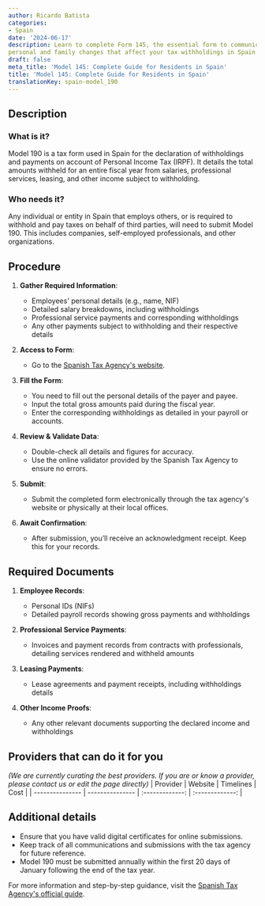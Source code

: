 ```yaml
---
author: Ricardo Batista
categories:
- Spain
date: '2024-06-17'
description: Learn to complete Form 145, the essential form to communicate
personal and family changes that affect your tax withholdings in Spain.
draft: false
meta_title: 'Model 145: Complete Guide for Residents in Spain'
title: 'Model 145: Complete Guide for Residents in Spain'
translationKey: spain-model_190
---
```



## Description
### What is it?
Model 190 is a tax form used in Spain for the declaration of withholdings and payments on account of Personal Income Tax (IRPF). It details the total amounts withheld for an entire fiscal year from salaries, professional services, leasing, and other income subject to withholding.

### Who needs it?
Any individual or entity in Spain that employs others, or is required to withhold and pay taxes on behalf of third parties, will need to submit Model 190. This includes companies, self-employed professionals, and other organizations.

## Procedure

1. **Gather Required Information**: 
   - Employees' personal details (e.g., name, NIF)
   - Detailed salary breakdowns, including withholdings
   - Professional service payments and corresponding withholdings
   - Any other payments subject to withholding and their respective details

2. **Access to Form**:
    - Go to the [Spanish Tax Agency's website](https://www.agenciatributaria.es/AEAT.sede/tramitacion/ZZ09.shtml).

3. **Fill the Form**:
    - You need to fill out the personal details of the payer and payee.
    - Input the total gross amounts paid during the fiscal year.
    - Enter the corresponding withholdings as detailed in your payroll or accounts.

4. **Review & Validate Data**:
    - Double-check all details and figures for accuracy.
    - Use the online validator provided by the Spanish Tax Agency to ensure no errors.

5. **Submit**:
    - Submit the completed form electronically through the tax agency's website or physically at their local offices.

6. **Await Confirmation**:
    - After submission, you’ll receive an acknowledgment receipt. Keep this for your records.

## Required Documents
1. **Employee Records**: 
   - Personal IDs (NIFs)
   - Detailed payroll records showing gross payments and withholdings

2. **Professional Service Payments**:
   - Invoices and payment records from contracts with professionals, detailing services rendered and withheld amounts

3. **Leasing Payments**:
   - Lease agreements and payment receipts, including withholdings details

4. **Other Income Proofs**:
   - Any other relevant documents supporting the declared income and withholdings

## Providers that can do it for you
_(We are currently curating the best providers. If you are or know a provider, please contact us or edit the page directly)_
| Provider        |     Website     |     Timelines    |       Cost      |
| --------------- | --------------- |  :-------------: | :-------------: |

## Additional details
- Ensure that you have valid digital certificates for online submissions.
- Keep track of all communications and submissions with the tax agency for future reference.
- Model 190 must be submitted annually within the first 20 days of January following the end of the tax year.

For more information and step-by-step guidance, visit the [Spanish Tax Agency's official guide](https://www.agenciatributaria.gob.es/AEAT.sede/tramitacion/Gedi/190.shtml).